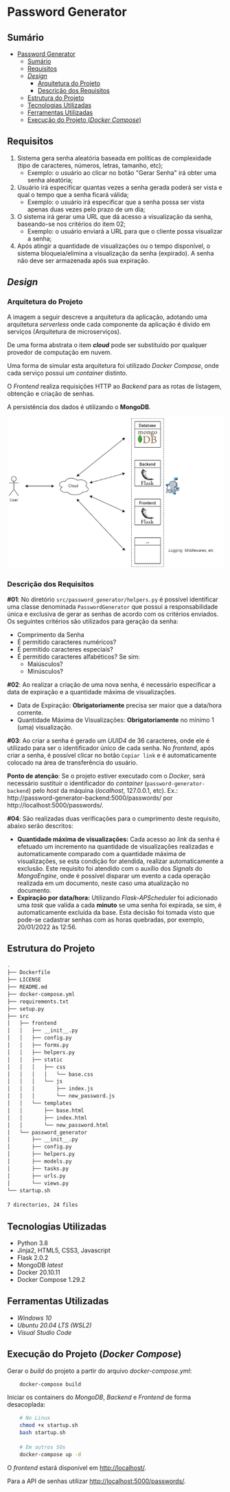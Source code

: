 # Password Generator

## Sumário

- [Password Generator](#password-generator)
  - [Sumário](#sumário)
  - [Requisitos](#requisitos)
  - [*Design*](#design)
    - [Arquitetura do Projeto](#arquitetura-do-projeto)
    - [Descrição dos Requisitos](#descrição-dos-requisitos)
  - [Estrutura do Projeto](#estrutura-do-projeto)
  - [Tecnologias Utilizadas](#tecnologias-utilizadas)
  - [Ferramentas Utilizadas](#ferramentas-utilizadas)
  - [Execução do Projeto (*Docker Compose*)](#execução-do-projeto-docker-compose)

## Requisitos

1. Sistema gera senha aleatória baseada em políticas de complexidade (tipo de caracteres, números, letras, tamanho, etc);
    - Exemplo: o usuário ao clicar no botão "Gerar Senha" irá obter uma senha aleatória;
2. Usuário irá especificar quantas vezes a senha gerada poderá ser vista e qual o tempo que a senha ficará válida;
    - Exemplo: o usuário irá especificar que a senha possa ser vista apenas duas vezes pelo prazo de um dia;
3. O sistema irá gerar uma URL que dá acesso a visualização da senha, baseando-se nos critérios do item 02;
    - Exemplo: o usuário enviará a URL para que o cliente possa visualizar a senha;
4. Após atingir a quantidade de visualizações ou o tempo disponível, o sistema bloqueia/elimina a visualização da senha (expirado). A senha não deve ser armazenada após sua expiração.

## *Design*

### Arquitetura do Projeto

A imagem a seguir descreve a arquitetura da aplicação, adotando uma arquitetura *serverless* onde cada componente da aplicação é divido em serviços (Arquitetura de microserviços).

De uma forma abstrata o item ***cloud*** pode ser substituído por qualquer provedor de computação em nuvem.

Uma forma de simular esta arquitetura foi utilizado *Docker Compose*, onde cada serviço possui um *container* distinto.

O *Frontend* realiza requisições HTTP ao *Backend* para as rotas de listagem, obtenção e criação de senhas.

A persistência dos dados é utilizando o **MongoDB**.

![Password Generator Architecture](./docs/password-generator.png "Password Generator Architecture")

### Descrição dos Requisitos

**#01**: No diretório `src/password_generator/helpers.py` é possível identificar uma classe denominada `PasswordGenerator` que possui a responsabilidade única e exclusiva de gerar as senhas de acordo com os critérios enviados. Os seguintes critérios são utilizados para geração da senha:

- Comprimento da Senha
- É permitido caracteres numéricos?
- É permitido caracteres especiais?
- É permitido caracteres alfabéticos? Se sim:
  - Maiúsculos?
  - Minúsculos?

**#02**: Ao realizar a criação de uma nova senha, é necessário especificar a data de expiração e a quantidade máxima de visualizações.

- Data de Expiração: **Obrigatoriamente** precisa ser maior que a data/hora corrente.
- Quantidade Máxima de Visualizações: **Obrigatoriamente** no mínimo 1 (uma) visualização.

**#03**: Ao criar a senha é gerado um *UUID4* de 36 caracteres, onde ele é utilizado para ser o identificador único de cada senha. No *frontend*, após criar a senha, é possível clicar no botão `Copiar link` e é automaticamente colocado na área de transferência do usuário.

**Ponto de atenção**: Se o projeto estiver executado com o *Docker*, será necessário sustituir o identificador do *container* (`password-generator-backend`) pelo *host* da máquina (*localhost*, 127.0.0.1, etc). Ex.: http://password-generator-backend:5000/passwords/ por http://localhost:5000/passwords/.

**#04**: São realizadas duas verificações para o cumprimento deste requisito, abaixo serão descritos:

- **Quantidade máxima de visualizações:** Cada acesso ao *link* da senha é efetuado um incremento na quantidade de visualizações realizadas e automaticamente comparado com a quantidade máxima de visualizações, se esta condição for atendida, realizar automaticamente a exclusão. Este requisito foi atendido com o auxílio dos *Signals* do *MongoEngine*, onde é possível disparar um evento a cada operação realizada em um documento, neste caso uma atualização no documento.
- **Expiração por data/hora:** Utilizando *Flask-APScheduler* foi adicionado uma *task* que valida a cada **minuto** se uma senha foi expirada, se sim, é automaticamente excluída da base. Esta decisão foi tomada visto que pode-se cadastrar senhas com as horas quebradas, por exemplo, 20/01/2022 às 12:56.

## Estrutura do Projeto

```bash
.
├── Dockerfile
├── LICENSE
├── README.md
├── docker-compose.yml
├── requirements.txt
├── setup.py
├── src
│   ├── frontend
│   │   ├── __init__.py
│   │   ├── config.py
│   │   ├── forms.py
│   │   ├── helpers.py
│   │   ├── static
│   │   │   ├── css
│   │   │   │   └── base.css
│   │   │   └── js
│   │   │       ├── index.js
│   │   │       └── new_password.js
│   │   └── templates
│   │       ├── base.html
│   │       ├── index.html
│   │       └── new_password.html
│   └── password_generator
│       ├── __init__.py
│       ├── config.py
│       ├── helpers.py
│       ├── models.py
│       ├── tasks.py
│       ├── urls.py
│       └── views.py
└── startup.sh

7 directories, 24 files
```

## Tecnologias Utilizadas

- Python 3.8
- Jinja2, HTML5, CSS3, Javascript
- Flask 2.0.2
- MongoDB *latest*
- Docker 20.10.11
- Docker Compose 1.29.2

## Ferramentas Utilizadas

- _Windows 10_
- _Ubuntu 20.04 LTS (WSL2)_
- _Visual Studio Code_

## Execução do Projeto (*Docker Compose*)

Gerar o _build_ do projeto a partir do arquivo _docker-compose.yml_:

```sh
    docker-compose build
```

Iniciar os containers do _MongoDB_, _Backend_ e _Frontend_ de forma desacoplada:

```sh
    # No Linux
    chmod +x startup.sh
    bash startup.sh

    # Em outros SOs
    docker-compose up -d
```

O *frontend* estará disponível em [http://localhost/](http://localhost/).

Para a API de senhas utilizar [http://localhost:5000/passwords/](http://localhost:5000/passwords/).
